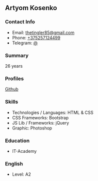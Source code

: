 ## Artyom Kosenko

### Contact Info
 - Email: [thetingler85@gmail.com](mailto:thetingler85@gmail.com)
 - Phone: [+375257124499](tel:+375257124499)
 - Telegram: [@](https://t.me/)

### Summary
26 years

### Profiles
[Github](https://github.com/AushaL)

### Skills
 - Technologies / Languages: HTML & CSS
 - CSS Frameworks: Bootstrap
 - JS Lib / Frameworks: jQuery 
 - Graphic: Photoshop

### Education
 - IT-Academy

### English 
 - Level: A2